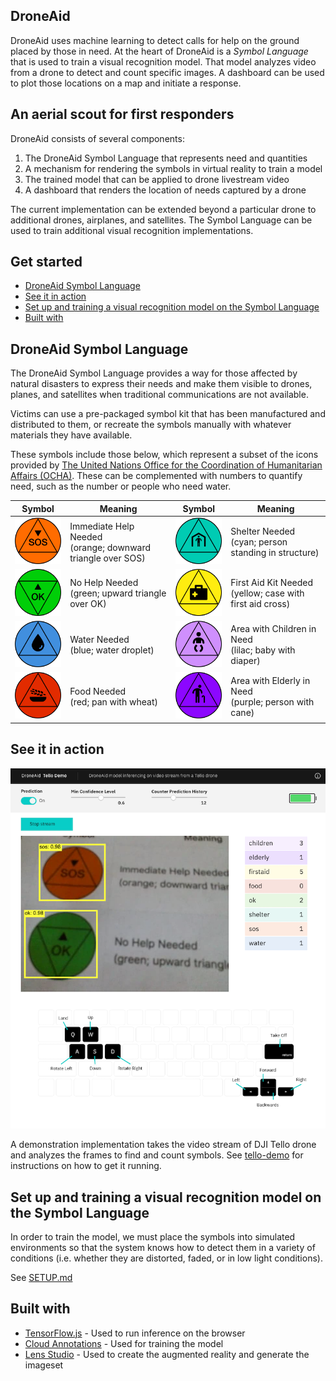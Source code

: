 ## DroneAid

DroneAid uses machine learning to detect calls for help on the ground placed by those in need. At the heart of DroneAid is a *Symbol Language* that is used to train a visual recognition model. That model analyzes video from a drone to detect and count specific images. A dashboard can be used to plot those locations on a map and initiate a response.

## An aerial scout for first responders

DroneAid consists of several components:
1. The DroneAid Symbol Language that represents need and quantities
2. A mechanism for rendering the symbols in virtual reality to train a model
3. The trained model that can be applied to drone livestream video
4. A dashboard that renders the location of needs captured by a drone

The current implementation can be extended beyond a particular drone to additional drones, airplanes, and satellites. The Symbol Language can be used to train additional visual recognition implementations.

## Get started

* [DroneAid Symbol Language](#droneaid-symbol-language)
* [See it in action](#see-it-in-action)
* [Set up and training a visual recognition model on the Symbol Language](#set-up-and-training-a-visual-recognition-model-on-the-symbol-language)
* [Built with](#built-with)


## DroneAid Symbol Language

The DroneAid Symbol Language provides a way for those affected by natural disasters to express their needs and make them visible to drones, planes, and satellites when traditional communications are not available.

Victims can use a pre-packaged symbol kit that has been manufactured and distributed to them, or recreate the symbols manually with whatever materials they have available.

These symbols include those below, which represent a subset of the icons provided by [The United Nations Office for the Coordination of Humanitarian Affairs (OCHA)](https://www.unocha.org/story/ocha-launches-500-free-humanitarian-symbols). These can be complemented with numbers to quantify need, such as the number or people who need water.

| Symbol | Meaning | Symbol | Meaning |
|--------|--------- |--------|---------|
| <img src="img/icons/icon-sos.png" width="100" alt="SOS"> | Immediate Help Needed<br>(orange; downward triangle over SOS) | <img src="img/icons/icon-shelter.png" width="100" alt="Shelter"> | Shelter Needed<br>(cyan; person standing in structure)  |
| <img src="img/icons/icon-ok.png" width="100" alt="OK"> | No Help Needed<br>(green; upward triangle over OK) | <img src="img/icons/icon-firstaid.png" width="100" alt="FirstAid">| First Aid Kit Needed<br>(yellow; case with first aid cross) |
| <img src="img/icons/icon-water.png" width="100" alt="Water"> | Water Needed<br>(blue; water droplet) | <img src="img/icons/icon-children.png" width="100" alt="Children">| Area with Children in Need<br>(lilac; baby with diaper) |
| <img src="img/icons/icon-food.png" width="100" alt="Food"> | Food Needed<br>(red; pan with wheat) | <img src="img/icons/icon-elderly.png" width="100" alt="Elderly"> | Area with Elderly in Need<br>(purple; person with cane) |


## See it in action

![Dashboard Screenshot](img/DashboardScreenshot.png)

A demonstration implementation takes the video stream of DJI Tello drone and analyzes the frames to find and count symbols. See [tello-demo](tello-demo) for instructions on how to get it running.

## Set up and training a visual recognition model on the Symbol Language

In order to train the model, we must place the symbols into simulated environments so that the system knows how to detect them in a variety of conditions (i.e. whether they are distorted, faded, or in low light conditions).

See [SETUP.md](SETUP.md)

## Built with

* [TensorFlow.js](https://www.tensorflow.org/js) - Used to run inference on the browser
* [Cloud Annotations](https://github.com/cloud-annotations/training) - Used for training the model
* [Lens Studio](https://lensstudio.snapchat.com/) - Used to create the augmented reality and generate the imageset

